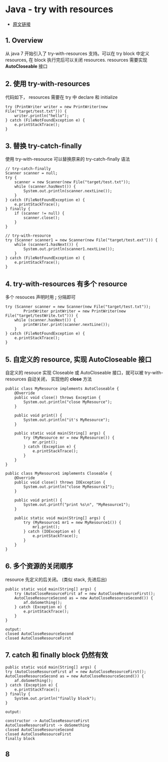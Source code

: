 # Java - try with resources
* [原文链接](https://www.baeldung.com/java-try-with-resources)

## 1. Overview
从 java 7 开始引入了 try-with-resources 支持。可以在 try block 中定义 resources, 在 block 执行完后可以关闭 resources. resources 需要实现 **AutoCloseable** 接口

## 2. 使用 try-with-resources
代码如下， resources 需要在 try 中 declare 和 initialize

```
try (PrintWriter writer = new PrintWriter(new File("target/test.txt"))) {
    writer.println("hello");
} catch (FileNotFoundException e) {
    e.printStackTrace();
}
```

## 3. 替换 try-catch-finally
使用 try-with-resource 可以替换原来的 try-catch-finally 语法

```
// try-catch-finally
Scanner scanner = null;
try {
    scanner = new Scanner(new File("target/test.txt"));
    while (scanner.hasNext()) {
        System.out.println(scanner.nextLine());
    }
} catch (FileNotFoundException e) {
    e.printStackTrace();
} finally {
    if (scanner != null) {
        scanner.close();
    }
}
```

```
// try-with-resource
try (Scanner scanner1 = new Scanner(new File("target/test.ext"))) {
    while (scanner1.hasNext()) {
        System.out.println(scanner1.nextLine());
    }
} catch (FileNotFoundException e) {
    e.printStackTrace();
}
```

## 4. try-with-resources 有多个 resource
多个 resouces 声明时用 **;** 分隔即可

```
try (Scanner scanner = new Scanner(new File("target/test.txt"));
        PrintWriter printWriter = new PrintWriter(new File("target/testWrite.txt"))) {
    while (scanner.hasNext()) {
        printWriter.print(scanner.nextLine());
    }
} catch (FileNotFoundException e) {
    e.printStackTrace();
}
```

## 5. 自定义的 resource, 实现 AutoCloseable 接口
自定义的 resouce 实现 Closeable 或 AutoCloseable 接口，就可以被 try-with-resources 自动关闭， 实现他的 **close** 方法

```
public class MyResource implements AutoCloseable {
    @Override
    public void close() throws Exception {
        System.out.println("close MyResource");
    }

    public void print() {
        System.out.println("it's MyResource");
    }

    public static void main(String[] args) {
        try (MyResource mr = new MyResource()) {
            mr.print();
        } catch (Exception e) {
            e.printStackTrace();
        }
    }
}
```

```
public class MyResource1 implements Closeable {
    @Override
    public void close() throws IOException {
        System.out.println("close MyResource1");
    }

    public void print() {
        System.out.printf("print %s\n", "MyResource1");
    }

    public static void main(String[] args) {
        try (MyResource1 mr1 = new MyResource1()) {
            mr1.print();
        } catch (IOException e) {
            e.printStackTrace();
        }
    }
}
```

## 6. 多个资源的关闭顺序
resource 先定义的后关闭。 (类似 stack, 先进后出)

```
public static void main(String[] args) {
    try (AutoCloseResourceFirst af = new AutoCloseResourceFirst();
    AutoCloseResourceSecond as = new AutoCloseResourceSecond()) {
        af.doSomething();
    } catch (Exception e) {
        e.printStackTrace();
    }
}

output:
closed AutoCloseResourceSecond
closed AutoCloseResourceFirst
```

## 7. catch 和 finally block 仍然有效

```
public static void main(String[] args) {
try (AutoCloseResourceFirst af = new AutoCloseResourceFirst();
AutoCloseResourceSecond as = new AutoCloseResourceSecond()) {
    af.doSomething();
} catch (Exception e) {
    e.printStackTrace();
} finally {
    System.out.println("finally block");
}

output:

constructor -> AutoCloseResourceFirst
AutoCloseResourceFirst -> doSomething
closed AutoCloseResourceSecond
closed AutoCloseResourceFirst
finally block
```

## 8
